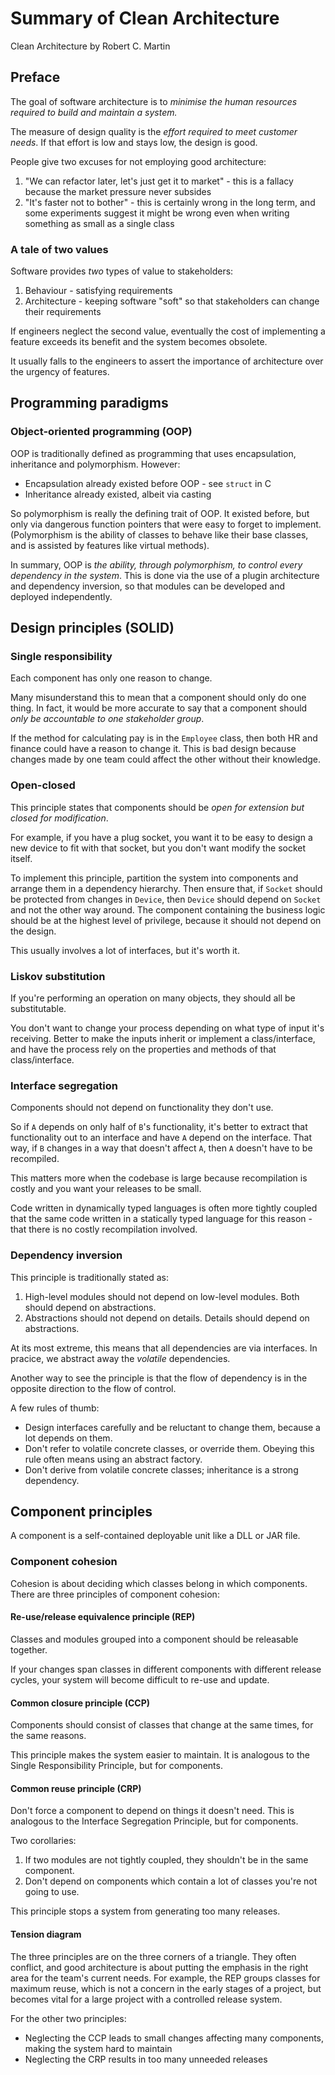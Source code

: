 # Summary of Clean Architecture
Clean Architecture by Robert C. Martin

## Preface

The goal of software architecture is to *minimise the human resources required to build and maintain a system.*

The measure of design quality is the *effort required to meet customer needs*. If that effort is low and stays low, the design is good.

People give two excuses for not employing good architecture:
1. "We can refactor later, let's just get it to market" - this is a fallacy because the market pressure never subsides
2. "It's faster not to bother" - this is certainly wrong in the long term, and some experiments suggest it might be wrong even when writing something as small as a single class

### A tale of two values

Software provides *two* types of value to stakeholders:
1. Behaviour - satisfying requirements
2. Architecture - keeping software "soft" so that stakeholders can change their requirements

If engineers neglect the second value, eventually the cost of implementing a feature exceeds its benefit and the system becomes obsolete.

It usually falls to the engineers to assert the importance of architecture over the urgency of features.

## Programming paradigms

### Object-oriented programming (OOP)

OOP is traditionally defined as programming that uses encapsulation, inheritance and polymorphism. However:
* Encapsulation already existed before OOP - see `struct` in C
* Inheritance already existed, albeit via casting

So polymorphism is really the defining trait of OOP. It existed before, but only via dangerous function pointers that were easy to forget to implement. (Polymorphism is the ability of classes to behave like their base classes, and is assisted by features like virtual methods).

In summary, OOP is *the ability, through polymorphism, to control every dependency in the system*. This is done via the use of a plugin architecture and dependency inversion, so that modules can be developed and deployed independently.

## Design principles (SOLID)

### Single responsibility

Each component has only one reason to change. 

Many misunderstand this to mean that a component should only do one thing. In fact, it would be more accurate to say that a component should *only be accountable to one stakeholder group*.

If the method for calculating pay is in the `Employee` class, then both HR and finance could have a reason to change it. This is bad design because changes made by one team could affect the other without their knowledge.

### Open-closed

This principle states that components should be *open for extension but closed for modification*.

For example, if you have a plug socket, you want it to be easy to design a new device to fit with that socket, but you don't want modify the socket itself.

To implement this principle, partition the system into components and arrange them in a dependency hierarchy. Then ensure that, if `Socket` should be protected from changes in `Device`, then `Device` should depend on `Socket` and not the other way around. The component containing the business logic should be at the highest level of privilege, because it should not depend on the design.

This usually involves a lot of interfaces, but it's worth it.

### Liskov substitution

If you're performing an operation on many objects, they should all be substitutable.

You don't want to change your process depending on what type of input it's receiving. Better to make the inputs inherit or implement a class/interface, and have the process rely on the properties and methods of that class/interface.

### Interface segregation

Components should not depend on functionality they don't use.

So if `A` depends on only half of `B`'s functionality, it's better to extract that functionality out to an interface and have `A` depend on the interface. That way, if `B` changes in a way that doesn't affect `A`, then `A` doesn't have to be recompiled.

This matters more when the codebase is large because recompilation is costly and you want your releases to be small.

Code written in dynamically typed languages is often more tightly coupled that the same code written in a statically typed language for this reason - that there is no costly recompilation involved.

### Dependency inversion

This principle is traditionally stated as:

1. High-level modules should not depend on low-level modules. Both should depend on abstractions.
2. Abstractions should not depend on details. Details should depend on abstractions.

At its most extreme, this means that all dependencies are via interfaces. In pracice, we abstract away the *volatile* dependencies.

Another way to see the principle is that the flow of dependency is in the opposite direction to the flow of control.

A few rules of thumb:
- Design interfaces carefully and be reluctant to change them, because a lot depends on them.
- Don't refer to volatile concrete classes, or override them. Obeying this rule often means using an abstract factory.
- Don't derive from volatile concrete classes; inheritance is a strong dependency.

## Component principles

A component is a self-contained deployable unit like a DLL or JAR file.

### Component cohesion

Cohesion is about deciding which classes belong in which components. There are three principles of component cohesion:

#### Re-use/release equivalence principle (REP)

Classes and modules grouped into a component should be releasable together.

If your changes span classes in different components with different release cycles, your system will become difficult to re-use and update.

#### Common closure principle (CCP)

Components should consist of classes that change at the same times, for the same reasons.

This principle makes the system easier to maintain. It is analogous to the Single Responsibility Principle, but for components.

#### Common reuse principle (CRP)

Don't force a component to depend on things it doesn't need. This is analogous to the Interface Segregation Principle, but for components.

Two corollaries:
1. If two modules are not tightly coupled, they shouldn't be in the same component.
2. Don't depend on components which contain a lot of classes you're not going to use.

This principle stops a system from generating too many releases.

#### Tension diagram

The three principles are on the three corners of a triangle. They often conflict, and good architecture is about putting the emphasis in the right area for the team's current needs. For example, the REP groups classes for maximum reuse, which is not a concern in the early stages of a project, but becomes vital for a large project with a controlled release system.

For the other two principles:
- Neglecting the CCP leads to small changes affecting many components, making the system hard to maintain
- Neglecting the CRP results in too many unneeded releases
